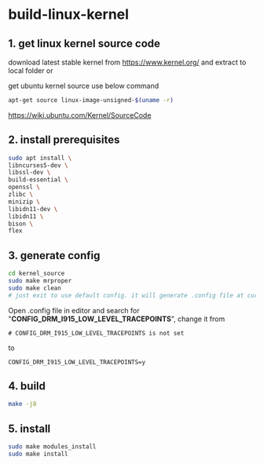 # build-linux-kernel

## 1. get linux kernel source code
download latest stable kernel from https://www.kernel.org/ and extract to local folder or 

get ubuntu kernel source use below command
```bash
apt-get source linux-image-unsigned-$(uname -r)
```
https://wiki.ubuntu.com/Kernel/SourceCode

## 2. install prerequisites
```bash
sudo apt install \
libncurses5-dev \
libssl-dev \
build-essential \
openssl \
zlibc \
minizip \
libidn11-dev \
libidn11 \
bison \
flex
```

## 3. generate config
```bash
cd kernel_source
sudo make mrproper 
sudo make clean 
# just exit to use default config. it will generate .config file at current folder
```
Open .config file in editor and search for "**CONFIG_DRM_I915_LOW_LEVEL_TRACEPOINTS**", change it from
```
# CONFIG_DRM_I915_LOW_LEVEL_TRACEPOINTS is not set
```
to
```
CONFIG_DRM_I915_LOW_LEVEL_TRACEPOINTS=y
```

## 4. build 
```bash
make -j8
```

## 5. install
```bash
sudo make modules_install 
sudo make install 
```